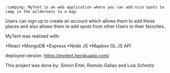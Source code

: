 	:camping: MyTent is an web application where you can add nice spots to camp in the wilderness to a map. 
   Users can sign up to create an account which allows them to add these places and also allows them to add spots from other Users to their favorites.
   
   MyTent was realized with:
   
   *React
   *MongoDB
   *Express
   *Node JS
   *Mapbox GL JS API
  

deployed version: https://mytent.herokuapp.com/

This project was done by: Simon Ertel, Romulo Galiao and Luis Schmitz
